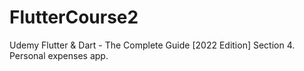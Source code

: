 # FlutterCourse2
Udemy Flutter &amp; Dart - The Complete Guide [2022 Edition] Section 4. Personal expenses app.
